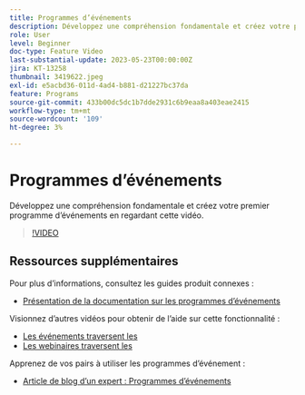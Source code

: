 ```yaml
---
title: Programmes d’événements
description: Développez une compréhension fondamentale et créez votre premier programme d’événements.
role: User
level: Beginner
doc-type: Feature Video
last-substantial-update: 2023-05-23T00:00:00Z
jira: KT-13258
thumbnail: 3419622.jpeg
exl-id: e5acbd36-011d-4ad4-b881-d21227bc37da
feature: Programs
source-git-commit: 433b00dc5dc1b7dde2931c6b9eaa8a403eae2415
workflow-type: tm+mt
source-wordcount: '109'
ht-degree: 3%

---
```


# Programmes d’événements

Développez une compréhension fondamentale et créez votre premier programme d’événements en regardant cette vidéo.

>[!VIDEO](https://video.tv.adobe.com/v/3419622/?learn=on)

## Ressources supplémentaires

Pour plus d’informations, consultez les guides produit connexes :

* [Présentation de la documentation sur les programmes d’événements](https://experienceleague.adobe.com/docs/marketo/using/product-docs/demand-generation/events/understanding-events/understanding-event-programs.html?lang=en)

Visionnez d’autres vidéos pour obtenir de l’aide sur cette fonctionnalité :
* [Les événements traversent les](https://experienceleague.adobe.com/docs/marketo-learn/tutorials/events/events-watch.html?lang=en)
* [Les webinaires traversent les](https://experienceleague.adobe.com/docs/marketo-learn/tutorials/events/webinar-watch.html?lang=en)

Apprenez de vos pairs à utiliser les programmes d’événement :
* [Article de blog d’un expert : Programmes d’événements](https://nation.marketo.com/t5/product-blogs/marketo-success-series-event-programs/ba-p/299191)
